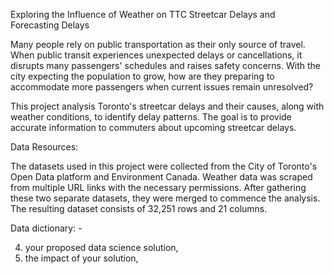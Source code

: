 Exploring the Influence of Weather on TTC Streetcar Delays and Forecasting Delays


Many people rely on public transportation as their only source of travel. When public transit experiences unexpected delays or cancellations, it disrupts many passengers' schedules and raises safety concerns. With the city expecting the population to grow, how are they preparing to accommodate more passengers when current issues remain unresolved?

This project analysis Toronto's streetcar delays and their causes, along with weather conditions, to identify delay patterns. The goal is to provide accurate information to commuters about upcoming streetcar delays.


Data Resources: 

The datasets used in this project were collected from the City of Toronto's Open Data platform and Environment Canada. Weather data was scraped from multiple URL links with the necessary permissions. After gathering these two separate datasets, they were merged to commence the analysis. The resulting dataset consists of 32,251 rows and 21 columns.

  Data dictionary: 
    - 

4. your proposed data science solution,
5. the impact of your solution,


   
